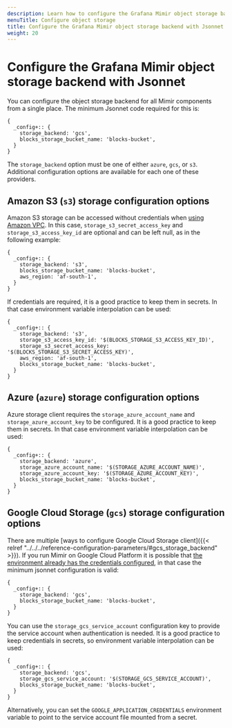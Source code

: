 ```yaml
---
description: Learn how to configure the Grafana Mimir object storage backend when using Jsonnet.
menuTitle: Configure object storage
title: Configure the Grafana Mimir object storage backend with Jsonnet
weight: 20
---
```


# Configure the Grafana Mimir object storage backend with Jsonnet

You can configure the object storage backend for all Mimir components from a single place.
The minimum Jsonnet code required for this is:

```jsonnet
{
  _config+:: {
    storage_backend: 'gcs',
    blocks_storage_bucket_name: 'blocks-bucket',
  }
}
```

The `storage_backend` option must be one of either `azure`, `gcs`, or `s3`.
Additional configuration options are available for each one of these providers.

## Amazon S3 (`s3`) storage configuration options

Amazon S3 storage can be accessed without credentials when [using Amazon VPC](https://aws.amazon.com/premiumsupport/knowledge-center/s3-private-connection-no-authentication/).
In this case, `storage_s3_secret_access_key` and `storage_s3_access_key_id` are optional and can be left null, as in the following example:

```jsonnet
{
  _config+:: {
    storage_backend: 's3',
    blocks_storage_bucket_name: 'blocks-bucket',
    aws_region: 'af-south-1',
  }
}
```

If credentials are required, it is a good practice to keep them in secrets. In that case environment variable interpolation can be used:

```jsonnet
{
  _config+:: {
    storage_backend: 's3',
    storage_s3_access_key_id: '$(BLOCKS_STORAGE_S3_ACCESS_KEY_ID)',
    storage_s3_secret_access_key: '$(BLOCKS_STORAGE_S3_SECRET_ACCESS_KEY)',
    aws_region: 'af-south-1',
    blocks_storage_bucket_name: 'blocks-bucket',
  }
}
```

## Azure (`azure`) storage configuration options

Azure storage client requires the `storage_azure_account_name` and `storage_azure_account_key` to be configured.
It is a good practice to keep them in secrets. In that case environment variable interpolation can be used:

```jsonnet
{
  _config+:: {
    storage_backend: 'azure',
    storage_azure_account_name: '$(STORAGE_AZURE_ACCOUNT_NAME)',
    storage_azure_account_key: '$(STORAGE_AZURE_ACCOUNT_KEY)',
    blocks_storage_bucket_name: 'blocks-bucket',
  }
}
```

## Google Cloud Storage (`gcs`) storage configuration options

There are multiple [ways to configure Google Cloud Storage client]({{< relref "../../../reference-configuration-parameters/#gcs_storage_backend" >}}).
If you run Mimir on Google Cloud Platform it is possible that [the environment already has the credentials configured](https://cloud.google.com/storage/docs/authentication#libauth),
in that case the minimum jsonnet configuration is valid:

```jsonnet
{
  _config+:: {
    storage_backend: 'gcs',
    blocks_storage_bucket_name: 'blocks-bucket',
  }
}
```

You can use the `storage_gcs_service_account` configuration key to provide the service account when authentication is needed.
It is a good practice to keep credentials in secrets, so environment variable interpolation can be used:

```jsonnet
{
  _config+:: {
    storage_backend: 'gcs',
    storage_gcs_service_account: '$(STORAGE_GCS_SERVICE_ACCOUNT)',
    blocks_storage_bucket_name: 'blocks-bucket',
  }
}
```

Alternatively, you can set the `GOOGLE_APPLICATION_CREDENTIALS` environment variable to point to the service account file mounted from a secret.
